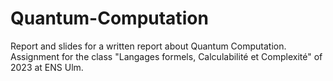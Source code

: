 # Quantum-Computation
Report and slides for a written report about Quantum Computation. Assignment for the class "Langages formels, Calculabilité et Complexité" of 2023 at ENS Ulm.
